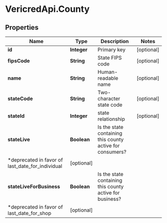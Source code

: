# VericredApi.County

## Properties
Name | Type | Description | Notes
------------ | ------------- | ------------- | -------------
**id** | **Integer** | Primary key | [optional] 
**fipsCode** | **String** | State FIPS code | [optional] 
**name** | **String** | Human-readable name | [optional] 
**stateCode** | **String** | Two-character state code | [optional] 
**stateId** | **Integer** | state relationship | [optional] 
**stateLive** | **Boolean** | Is the state containing this county active for consumers?
                  *deprecated in favor of last_date_for_individual | [optional] 
**stateLiveForBusiness** | **Boolean** | Is the state containing this county active for business?
                  *deprecated in favor of last_date_for_shop | [optional] 


